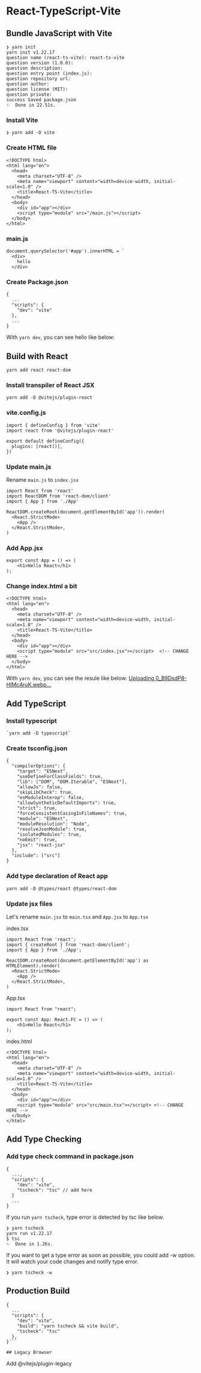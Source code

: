 # React-TypeScript-Vite

## Bundle JavaScript with Vite

```
❯ yarn init
yarn init v1.22.17
question name (react-ts-vite): react-ts-vite
question version (1.0.0):
question description:
question entry point (index.js):
question repository url:
question author:
question license (MIT):
question private:
success Saved package.json
✨  Done in 22.51s.
```


### Install Vite

```
❯ yarn add -D vite
```

### Create HTML file
```
<!DOCTYPE html>
<html lang="en">
  <head>
    <meta charset="UTF-8" />
    <meta name="viewport" content="width=device-width, initial-scale=1.0" />
    <title>React-TS-Vite</title>
  </head>
  <body>
    <div id="app"></div>
    <script type="module" src="/main.js"></script>
  </body>
</html>
```

### main.js
```
document.querySelector('#app').innerHTML = `
  <div>
    hello
  </div>
```

### Create Package.json
```
{
  ...
  "scripts": {
    "dev": "vite"
  },
  ...
}
```

With ```yarn dev```, you can see hello like below:

## Build with React
```
yarn add react react-dom
```
### Install transpiler of React JSX
```
yarn add -D @vitejs/plugin-react
```
### vite.config.js
```
import { defineConfig } from 'vite'
import react from '@vitejs/plugin-react'

export default defineConfig({
  plugins: [react()],
})
```
### Update main.js

Rename ```main.js``` to ```index.jsx```

```
import React from 'react'
import ReactDOM from 'react-dom/client'
import { App } from './App'

ReactDOM.createRoot(document.getElementById('app')).render(
  <React.StrictMode>
    <App />
  </React.StrictMode>,
)
```

### Add App.jsx
```
export const App = () => (
    <h1>Hello React</h1>
);
```
### Change index.html a bit
```
<!DOCTYPE html>
<html lang="en">
  <head>
    <meta charset="UTF-8" />
    <meta name="viewport" content="width=device-width, initial-scale=1.0" />
    <title>React-TS-Vite</title>
  </head>
  <body>
    <div id="app"></div>
    <script type="module" src="src/index.jsx"></script>  <!-- CHANGE HERE -->
  </body>
</html>
```
With ```yarn dev```, you can see the resule like below:
[Uploading 0_B9DsdP8-HIMc4ruK.webp…]()

## Add TypeScript

### Install typescript
```
`yarn add -D typescript`
```
### Create tsconfig.json

```
{
  "compilerOptions": {
    "target": "ESNext",
    "useDefineForClassFields": true,
    "lib": ["DOM", "DOM.Iterable", "ESNext"],
    "allowJs": false,
    "skipLibCheck": true,
    "esModuleInterop": false,
    "allowSyntheticDefaultImports": true,
    "strict": true,
    "forceConsistentCasingInFileNames": true,
    "module": "ESNext",
    "moduleResolution": "Node",
    "resolveJsonModule": true,
    "isolatedModules": true,
    "noEmit": true,
    "jsx": "react-jsx"
  },
  "include": ["src"]
}
```

### Add type declaration of React app
```
yarn add -D @types/react @types/react-dom
```
### Update jsx files

Let's rename ```main.jsx``` to ```main.tsx``` and ```App.jsx``` to ```App.tsx```

index.tsx
```
import React from 'react';
import { createRoot } from 'react-dom/client';
import { App } from './App';

ReactDOM.createRoot(document.getElementById('app') as HTMLElement).render(
  <React.StrictMode>
    <App />
  </React.StrictMode>,
)
```
App.tsx
```
import React from "react";

export const App: React.FC = () => (
    <h1>Hello React</h1>
);
```
index.html
```
<!DOCTYPE html>
<html lang="en">
  <head>
    <meta charset="UTF-8" />
    <meta name="viewport" content="width=device-width, initial-scale=1.0" />
    <title>React-TS-Vite</title>
  </head>
  <body>
    <div id="app"></div>
    <script type="module" src="src/main.tsx"></script> <!-- CHANGE HERE -->
  </body>
</html>
```

## Add Type Checking

### Add type check command in package.json
```
{
  ...,
  "scripts": {    
    "dev": "vite",
    "tscheck": "tsc" // add here
  }
  ...
}
```
If you run ```yarn tscheck```, type error is detected by tsc like below.
```
❯ yarn tscheck
yarn run v1.22.17
$ tsc
✨  Done in 1.26s.
```
If you want to get a type error as soon as possible, you could add -w option. It will watch your code changes and notify type error.
```
❯ yarn tscheck -w
```
## Production Build

```
{
  ...
  "scripts": {
    "dev": "vite",
    "build": "yarn tscheck && vite build",
    "tscheck": "tsc"
  },
}```

## Legacy Browser
```
Add @vitejs/plugin-legacy
```